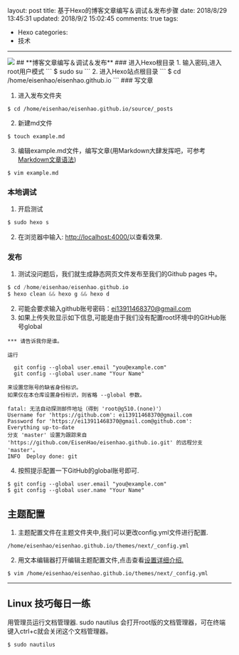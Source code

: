 layout: post
title: 基于Hexo的博客文章编写＆调试＆发布步骤
date: 2018/8/29 13:45:31
updated: 2018/9/2 15:02:45
comments: true
tags:
- Hexo
categories:
- 技术

---
<img src="https://eisenhao.coding.net/p/eisenhao/d/eisenhao/git/raw/master/uploads/post-debugging-steps.png" class="full-image" />
## **博客文章编写＆调试＆发布**
### 进入Hexo根目录
1. 输入密码,进入root用户模式
```
$ sudo su
```
2. 进入Hexo站点根目录
```
$ cd /home/eisenhao/eisenhao.github.io
```
<!-- more -->
### 写文章

1. 进入发布文件夹
```
$ cd /home/eisenhao/eisenhao.github.io/source/_posts
```
2. 新建md文件
```
$ touch example.md
```
3. 编辑example.md文件，编写文章(用Markdown大肆发挥吧，可参考[Markdown文章语法](https://eisenhao.cn/2018/08/31/write-a-md-file/))
```
$ vim example.md
```

### 本地调试

1. 开启测试
```c 命令执行目录：~/你的博客站点根目录
$ sudo hexo s
```
2. 在浏览器中输入: [http://localhost:4000/](http://localhost:4000/)以查看效果.

### 发布

1. 测试没问题后，我们就生成静态网页文件发布至我们的Github pages 中。
```c 命令执行目录：~/你的博客站点根目录
$ cd /home/eisenhao/eisenhao.github.io
$ hexo clean && hexo g && hexo d
```
2. 可能会要求输入github账号密码：ei13911468370@gmail.com
3. 如果上传失败显示如下信息,可能是由于我们没有配置root环境中的GitHub账号global
```
*** 请告诉我你是谁。

运行

  git config --global user.email "you@example.com"
  git config --global user.name "Your Name"

来设置您账号的缺省身份标识。
如果仅在本仓库设置身份标识，则省略 --global 参数。

fatal: 无法自动探测邮件地址（得到 'root@g510.(none)'）
Username for 'https://github.com': ei13911468370@gmail.com
Password for 'https://ei13911468370@gmail.com@github.com': 
Everything up-to-date
分支 'master' 设置为跟踪来自 'https://github.com/EisenHao/eisenhao.github.io.git' 的远程分支 'master'。
INFO  Deploy done: git

```
4. 按照提示配置一下GitHub的global账号即可.
```
$ git config --global user.email "you@example.com"
$ git config --global user.name "Your Name"

```

## **主题配置**

1. 主题配置文件在主题文件夹中,我们可以更改config.yml文件进行配置.
```
/home/eisenhao/eisenhao.github.io/themes/next/_config.yml
```
2. 用文本编辑器打开编辑主题配置文件,点击查看[设置详细介绍.](http://theme-next.iissnan.com/getting-started.html#theme-settings)
```
$ vim /home/eisenhao/eisenhao.github.io/themes/next/_config.yml
```

* * *

## Linux 技巧每日一练

用管理员运行文档管理器. sudo nautilus 会打开root版的文档管理器，可在终端键入ctrl+c就会关闭这个文档管理器。
```
$ sudo nautilus
```
